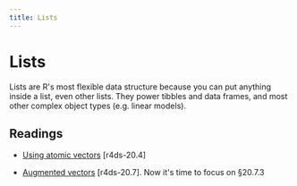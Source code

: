 ```yaml
---
title: Lists
---
```


<!-- Generated automatically from lists.yml. Do not edit by hand -->

# Lists

Lists are R's most flexible data structure because you can put anything
inside a list, even other lists. They power tibbles and data frames,
and most other complex object types (e.g. linear models).

## Readings

  * [Using atomic vectors](http://r4ds.had.co.nz/vectors.html#using-atomic-vectors) [r4ds-20.4]

  * [Augmented vectors](http://r4ds.had.co.nz/vectors.html#augmented-vectors) [r4ds-20.7].
    Now it's time to focus on §20.7.3



